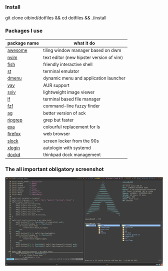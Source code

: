 ### Install

git clone oibind/dotfiles && cd dotfiles && ./install


### Packages I use

| package name | what it do |
| - | - |
[awesome](https://github.com/oibind/awesome) | tiling window manager based on dwm
[nvim](https://neovim.io) | text editor (new hipster version of vim)
[fish](https://fishshell.com/) | friendly interactive shell
[st](https://github.com/oibind/st) | terminal emulator
[dmenu](https://github.com/oibind/dmenu) | dynamic menu and application launcher
[yay](https://github.com/Jguer/yay) | AUR support
[sxiv](https://github.com/muennich/sxiv) | lightweight image viewer
[lf](https://github.com/gokcehan/lf) | terminal based file manager
[fzf](https://github.com/junegunn/fzf) | command-line fuzzy finder
[ag](https://github.com/ggreer/the_silver_searcher) | better version of ack
[ripgrep](https://github.com/BurntSushi/ripgrep) | grep but faster
[exa](https://github.com/ogham/exa) | colourful replacement for ls
[firefox](https://firefox.com) | web browser
[slock](https://github.com/oibind/slock) | screen locker from the 90s
[xlogin](https://github.com/joukewitteveen/xlogin) | autologin with systemd
[dockd](https://github.com/libthinkpad/dockd) | thinkpad dock management

### The all important obligatory screenshot

![desktop rice](desktop.png)
